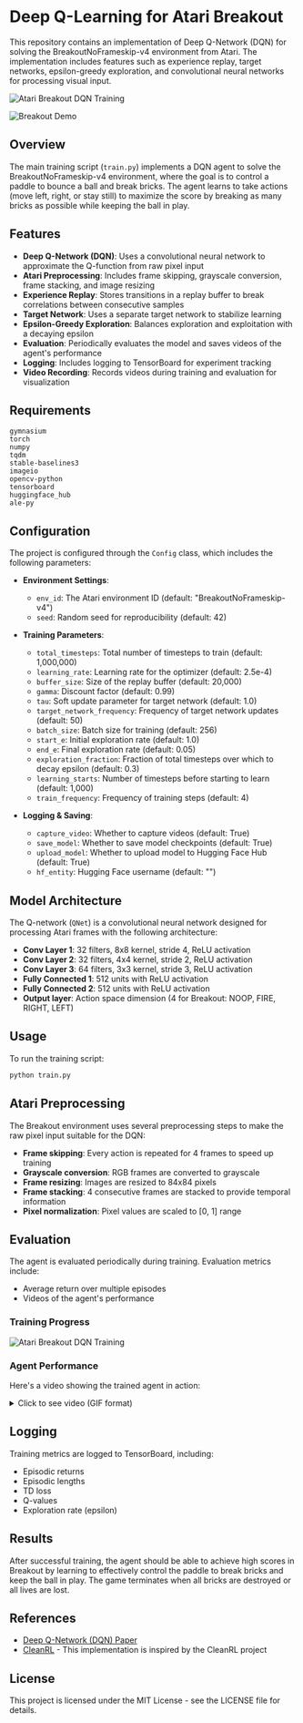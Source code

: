 # Deep Q-Learning for Atari Breakout

This repository contains an implementation of Deep Q-Network (DQN) for solving the BreakoutNoFrameskip-v4 environment from Atari. The implementation includes features such as experience replay, target networks, epsilon-greedy exploration, and convolutional neural networks for processing visual input.

![Atari Breakout DQN Training](images/image.png)

![Breakout Demo](images/output.gif)

## Overview

The main training script (`train.py`) implements a DQN agent to solve the BreakoutNoFrameskip-v4 environment, where the goal is to control a paddle to bounce a ball and break bricks. The agent learns to take actions (move left, right, or stay still) to maximize the score by breaking as many bricks as possible while keeping the ball in play.

## Features

- **Deep Q-Network (DQN)**: Uses a convolutional neural network to approximate the Q-function from raw pixel input
- **Atari Preprocessing**: Includes frame skipping, grayscale conversion, frame stacking, and image resizing
- **Experience Replay**: Stores transitions in a replay buffer to break correlations between consecutive samples
- **Target Network**: Uses a separate target network to stabilize learning
- **Epsilon-Greedy Exploration**: Balances exploration and exploitation with a decaying epsilon
- **Evaluation**: Periodically evaluates the model and saves videos of the agent's performance
- **Logging**: Includes logging to TensorBoard for experiment tracking
- **Video Recording**: Records videos during training and evaluation for visualization

## Requirements

```
gymnasium
torch
numpy
tqdm
stable-baselines3
imageio
opencv-python
tensorboard
huggingface_hub
ale-py
```

## Configuration

The project is configured through the `Config` class, which includes the following parameters:

- **Environment Settings**:
  - `env_id`: The Atari environment ID (default: "BreakoutNoFrameskip-v4")
  - `seed`: Random seed for reproducibility (default: 42)

- **Training Parameters**:
  - `total_timesteps`: Total number of timesteps to train (default: 1,000,000)
  - `learning_rate`: Learning rate for the optimizer (default: 2.5e-4)
  - `buffer_size`: Size of the replay buffer (default: 20,000)
  - `gamma`: Discount factor (default: 0.99)
  - `tau`: Soft update parameter for target network (default: 1.0)
  - `target_network_frequency`: Frequency of target network updates (default: 50)
  - `batch_size`: Batch size for training (default: 256)
  - `start_e`: Initial exploration rate (default: 1.0)
  - `end_e`: Final exploration rate (default: 0.05)
  - `exploration_fraction`: Fraction of total timesteps over which to decay epsilon (default: 0.3)
  - `learning_starts`: Number of timesteps before starting to learn (default: 1,000)
  - `train_frequency`: Frequency of training steps (default: 4)

- **Logging & Saving**:
  - `capture_video`: Whether to capture videos (default: True)
  - `save_model`: Whether to save model checkpoints (default: True)
  - `upload_model`: Whether to upload model to Hugging Face Hub (default: True)
  - `hf_entity`: Hugging Face username (default: "")

## Model Architecture

The Q-network (`QNet`) is a convolutional neural network designed for processing Atari frames with the following architecture:
- **Conv Layer 1**: 32 filters, 8x8 kernel, stride 4, ReLU activation
- **Conv Layer 2**: 32 filters, 4x4 kernel, stride 2, ReLU activation  
- **Conv Layer 3**: 64 filters, 3x3 kernel, stride 3, ReLU activation
- **Fully Connected 1**: 512 units with ReLU activation
- **Fully Connected 2**: 512 units with ReLU activation
- **Output layer**: Action space dimension (4 for Breakout: NOOP, FIRE, RIGHT, LEFT)

## Usage

To run the training script:

```bash
python train.py
```

## Atari Preprocessing

The Breakout environment uses several preprocessing steps to make the raw pixel input suitable for the DQN:
- **Frame skipping**: Every action is repeated for 4 frames to speed up training
- **Grayscale conversion**: RGB frames are converted to grayscale
- **Frame resizing**: Images are resized to 84x84 pixels
- **Frame stacking**: 4 consecutive frames are stacked to provide temporal information
- **Pixel normalization**: Pixel values are scaled to [0, 1] range

## Evaluation

The agent is evaluated periodically during training. Evaluation metrics include:
- Average return over multiple episodes
- Videos of the agent's performance


### Training Progress

![Atari Breakout DQN Training](images/image.png)

### Agent Performance

Here's a video showing the trained agent in action:

<details>
  <summary>Click to see video (GIF format)</summary>
  
![Breakout Agent Performance](images/output.gif)
  
</details>




## Logging

Training metrics are logged to TensorBoard, including:
- Episodic returns
- Episodic lengths
- TD loss
- Q-values
- Exploration rate (epsilon)

## Results

After successful training, the agent should be able to achieve high scores in Breakout by learning to effectively control the paddle to break bricks and keep the ball in play. The game terminates when all bricks are destroyed or all lives are lost.

## References

- [Deep Q-Network (DQN) Paper](https://www.nature.com/articles/nature14236)
- [CleanRL](https://github.com/vwxyzjn/cleanrl) - This implementation is inspired by the CleanRL project

## License

This project is licensed under the MIT License - see the LICENSE file for details.
